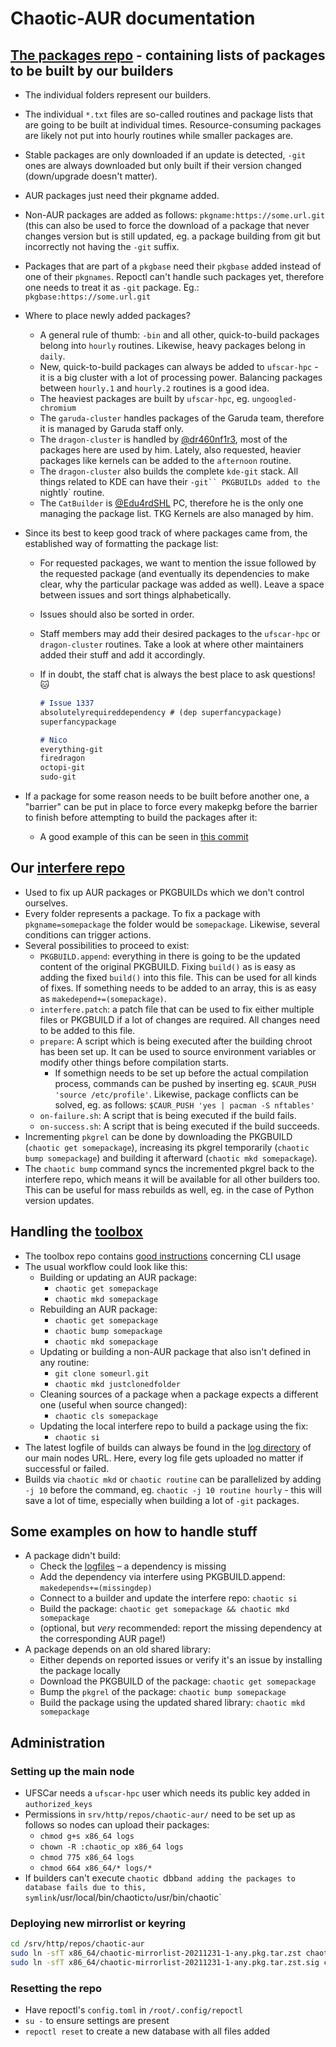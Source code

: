 # Chaotic-AUR documentation

## [The packages repo](https://github.com/chaotic-aur/packages) - containing lists of packages to be built by our builders

- The individual folders represent our builders.
- The individual `*.txt` files are so-called routines and package lists that are going to be built at individual times. Resource-consuming packages are likely not put into hourly routines while smaller packages are.
- Stable packages are only downloaded if an update is detected, `-git` ones are always downloaded but only built if their version changed (down/upgrade doesn't matter).
- AUR packages just need their pkgname added.
- Non-AUR packages are added as follows: `pkgname:https://some.url.git` (this can also be used to force the download of a package that never changes version but is still updated, eg. a package building from git but incorrectly not having the `-git` suffix.
- Packages that are part of a `pkgbase` need their `pkgbase` added instead of one of their `pkgnames`. Repoctl can't handle such packages yet, therefore one needs to treat it as `-git` package. Eg.: `pkgbase:https://some.url.git`
- Where to place newly added packages?
  - A general rule of thumb: `-bin` and all other, quick-to-build packages belong into `hourly` routines. Likewise, heavy packages belong in `daily`.
  - New, quick-to-build packages can always be added to `ufscar-hpc` - it is a big cluster with a lot of processing power. Balancing packages between `hourly.1` and `hourly.2` routines is a good idea.
  - The heaviest packages are built by `ufscar-hpc`, eg. `ungoogled-chromium`
  - The `garuda-cluster` handles packages of the Garuda team, therefore it is managed by Garuda staff only.
  - The `dragon-cluster` is handled by [@dr460nf1r3](https://github.com/dr460nf1r3), most of the packages here are used by him. Lately, also requested, heavier packages like kernels can be added to the `afternoon` routine.
  - The `dragon-cluster` also builds the complete `kde-git` stack. All things related to KDE can have their `-git`` PKGBUILDs added to the `nightly` routine.
  - The `CatBuilder` is [@Edu4rdSHL](https://github.com/Edu4rdSHL) PC, therefore he is the only one managing the package list. TKG Kernels are also managed by him.
- Since its best to keep good track of where packages came from, the established way of formatting the package list:
  - For requested packages, we want to mention the issue followed by the requested package (and eventually its dependencies to make clear, why the particular package was added as well). Leave a space between issues and sort things alphabetically.
  - Issues should also be sorted in order.
  - Staff members may add their desired packages to the `ufscar-hpc` or `dragon-cluster` routines. Take a look at where other maintainers added their stuff and add it accordingly.
  - If in doubt, the staff chat is always the best place to ask questions! 🐱

    ```md
    # Issue 1337
    absolutelyrequireddependency # (dep superfancypackage)
    superfancypackage

    # Nico
    everything-git
    firedragon
    octopi-git
    sudo-git
    ```

- If a package for some reason needs to be built before another one, a "barrier" can be put in place to force every makepkg before the barrier to finish before attempting to build the packages after it:
  - A good example of this can be seen in [this commit](https://github.com/chaotic-aur/packages/commit/ec2d70379dc9848af1942e504bbe47f178f5099f)

## Our [interfere repo](https://github.com/chaotic-aur/interfere)

- Used to fix up AUR packages or PKGBUILDs which we don't control ourselves.
- Every folder represents a package. To fix a package with `pkgname=somepackage` the folder would be `somepackage`. Likewise, several conditions can trigger actions.
- Several possibilities to proceed to exist:
  - `PKGBUILD.append`: everything in there is going to be the updated content of the original PKGBUILD. Fixing `build()` as is easy as adding the fixed `build()` into this file. This can be used for all kinds of fixes. If something needs to be added to an array, this is as easy as `makedepend+=(somepackage)`.
  - `interfere.patch`: a patch file that can be used to fix either multiple files or PKGBUILD if a lot of changes are required. All changes need to be added to this file.
  - `prepare`: A script which is being executed after the building chroot has been set up. It can be used to source environment variables or modify other things before compilation starts.
    - If somethign needs to be set up before the actual compilation process, commands can be pushed by inserting eg. `$CAUR_PUSH 'source /etc/profile'`. Likewise, package conflicts can be solved, eg. as follows: `$CAUR_PUSH 'yes | pacman -S nftables'`
  - `on-failure.sh`: A script that is being executed if the build fails.
  - `on-success.sh`: A script that is being executed if the build succeeds.
- Incrementing `pkgrel` can be done by downloading the PKGBUILD (`chaotic get somepackage`), increasing its pkgrel temporarily (`chaotic bump somepackage`) and building it afterward (`chaotic mkd somepackage`).
- The `chaotic bump` command syncs the incremented pkgrel back to the interfere repo, which means it will be available for all other builders too. This can be useful for mass rebuilds as well, eg. in the case of Python version updates.

## Handling the [toolbox](https://github.com/chaotic-aur/toolbox)

- The toolbox repo contains [good instructions](https://github.com/chaotic-aur/toolbox#cli) concerning CLI usage
- The usual workflow could look like this:
  - Building or updating an AUR package:
    - `chaotic get somepackage`
    - `chaotic mkd somepackage`
  - Rebuilding an AUR package:
    - `chaotic get somepackage`
    - `chaotic bump somepackage`
    - `chaotic mkd somepackage`
  - Updating or building a non-AUR package that also isn't defined in any routine:
    - `git clone someurl.git`
    - `chaotic mkd justclonedfolder`
  - Cleaning sources of a package when a package expects a different one (useful when source changed):
    - `chaotic cls somepackage`
  - Updating the local interfere repo to build a package using the fix:
    - `chaotic si`
- The latest logfile of builds can always be found in the [log directory](https://builds.garudalinux.org/repos/chaotic-aur/logs/) of our main nodes URL. Here, every log file gets uploaded no matter if successful or failed.
- Builds via `chaotic mkd` or `chaotic routine` can be parallelized by adding `-j 10` before the command, eg. `chaotic -j 10 routine hourly` - this will save a lot of time, especially when building a lot of `-git` packages.

## Some examples on how to handle stuff

- A package didn't build:
  - Check the [logfiles](https://builds.garudalinux.org/repos/chaotic-aur/logs/) – a dependency is missing
  - Add the dependency via interfere using PKGBUILD.append: `makedepends+=(missingdep)`
  - Connect to a builder and update the interfere repo: `chaotic si`
  - Build the package: `chaotic get somepackage && chaotic mkd somepackage`
  - (optional, but _very_ recommended: report the missing dependency at the corresponding AUR page!)
- A package depends on an old shared library:
  - Either depends on reported issues or verify it's an issue by installing the package locally
  - Download the PKGBUILD of the package: `chaotic get somepackage`
  - Bump the `pkgrel` of the package: `chaotic bump somepackage`
  - Build the package using the updated shared library: `chaotic mkd somepackage`


## Administration
### Setting up the main node

- UFSCar needs a `ufscar-hpc` user which needs its public key added in `authorized_keys`
- Permissions in `srv/http/repos/chaotic-aur/` need to be set up as follows so nodes can upload their packages:
  - `chmod g+s x86_64 logs`
  - `chown -R :chaotic_op x86_64 logs`
  - `chmod 775 x86_64 logs`
  - `chmod 664 x86_64/* logs/*`
- If builders can't execute `chaotic `dbb` and adding the packages to database fails due to this, symlink `/usr/local/bin/chaotic` to `/usr/bin/chaotic`

### Deploying new mirrorlist or keyring

```sh
cd /srv/http/repos/chaotic-aur
sudo ln -sfT x86_64/chaotic-mirrorlist-20211231-1-any.pkg.tar.zst chaotic-mirrorlist.pkg.tar.zst
sudo ln -sfT x86_64/chaotic-mirrorlist-20211231-1-any.pkg.tar.zst.sig chaotic-mirrorlist.pkg.tar.zst.sig
```

### Resetting the repo

- Have repoctl's `config.toml` in `/root/.config/repoctl` 
- `su -` to ensure settings are present
- `repoctl reset` to create a new database with all files added
